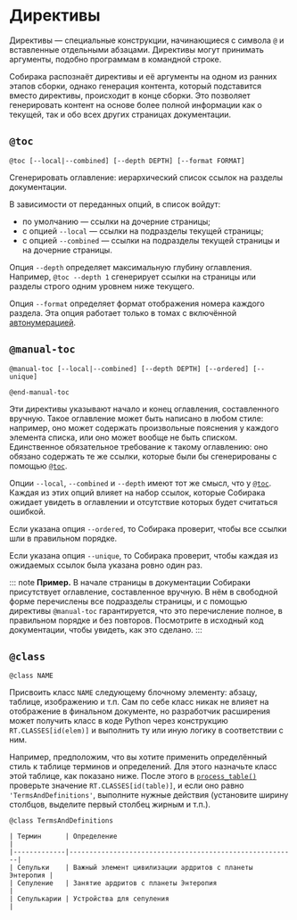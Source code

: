 # Директивы

Директивы — специальные конструкции, начинающиеся с символа `@` и вставленные отдельными абзацами. Директивы могут принимать аргументы, подобно программам в командной строке.

Собирака распознаёт директивы и её аргументы на одном из ранних этапов сборки, однако генерация контента, который подставится вместо директивы, происходит в конце сборки. Это позволяет генерировать контент на основе более полной информации как о текущей, так и обо всех других страницах документации.

## `@toc`

```
@toc [--local|--combined] [--depth DEPTH] [--format FORMAT]
```

Сгенерировать оглавление: иерархический список ссылок на разделы документации.

В зависимости от переданных опций, в список войдут:

- по умолчанию — ссылки на дочерние страницы;
- с опцией `--local` — ссылки на подразделы текущей страницы;
- с опцией `--combined` — ссылки на подразделы текущей страницы и на дочерние страницы.

Опция `--depth` определяет максимальную глубину оглавления. Например, `@toc --depth 1` сгенерирует ссылки на страницы или разделы строго одним уровнем ниже текущего.

Опция `--format` определяет формат отображения номера каждого раздела. Эта опция работает только в томах с включённой [автонумерацией](../11-overview/02-files.md#autonumeration).

## `@manual-toc`

```
@manual-toc [--local|--combined] [--depth DEPTH] [--ordered] [--unique]

@end-manual-toc
```

Эти директивы указывают начало и конец оглавления, составленного вручную. Такое оглавление может быть написано в любом стиле: например, оно может содержать произвольные пояснения у каждого элемента списка, или оно может вообще не быть списком. Единственное обязательное требование к такому оглавлению: оно обязано содержать те же ссылки, которые были бы сгенерированы с помощью [`@toc`](#toc).

Опции `--local`, `--combined` и `--depth` имеют тот же смысл, что у [`@toc`](#toc). Каждая из этих опций влияет на набор ссылок, которые Собирака ожидает увидеть в оглавлении и отсутствие которых будет считаться ошибкой.

Если указана опция `--ordered`, то Собирака проверит, чтобы все ссылки шли в правильном порядке.

Если указана опция `--unique`, то Собирака проверит, чтобы каждая из ожидаемых ссылок была указана ровно один раз.

::: note
**Пример.** В начале страницы [](1-links.md) в документации Собираки присутствует оглавление, составленное вручную. В нём в свободной форме перечислены все подразделы страницы, и с помощью директивы `@manual-toc` гарантируется, что это перечисление полное, в правильном порядке и без повторов. Посмотрите в исходный код документации, чтобы увидеть, как это сделано.
:::

## `@class`

```
@class NAME
```

Присвоить класс `NAME` следующему блочному элементу: абзацу, таблице, изображению и т.п. Сам по себе класс никак не влияет на отображение в финальном документе, но разработчик расширения может получить класс в коде Python через конструкцию `RT.CLASSES[id(elem)]` и выполнить ту или иную логику в соответствии с ним.

Например, предположим, что вы хотите применить определённый стиль к таблице терминов и определений. Для этого назначьте класс этой таблице, как показано ниже. После этого в [`process_table()`](../99-reference/4-processor-api.md#process) проверьте значение `RT.CLASSES[id(table)]`, и если оно равно `'TermsAndDefinitions'`, выполните нужные действия (установите ширину столбцов, выделите первый столбец жирным и т.п.).


```
@class TermsAndDefinitions

| Термин      | Определение                                             |
|-------------|---------------------------------------------------------|
| Сепульки    | Важный элемент цивилизации ардритов с планеты Энтеропия |
| Сепуление   | Занятие ардритов с планеты Энтеропия                    |
| Сепулькарии | Устройства для сепуления                                |
```